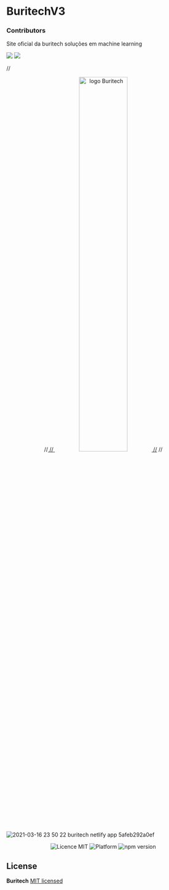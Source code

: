 # BuritechV3


### Contributors
Site oficial da buritech soluções em machine learning

<a alt="Linkedin" href="https://www.linkedin.com/in/kaiogama/"><img src="https://img.shields.io/badge/Linkedin-Kaio%20B.%20Gama-blue?logo=linkedin"/></a>
<a alt="Github" href="https://github.com/kaiogama18"><img src="https://img.shields.io/badge/Github-Kaio%20B.%20Gama-lightgrey?logo=github"/></a>


//<p align="center">
  //<a href="http://buritech.netlify.app/">
   // <img alt="logo Buritech" style="fill: blue;" src="https://encrypted-tbn0.gstatic.com/images?q=tbn:ANd9GcSpOsSdm7UqW0eBjzYPyP4wWou-5a6nku8SmQ&usqp=CAU" width="50%" />
  //</a>
//</p>


  ![2021-03-16 23 50 22 buritech netlify app 5afeb292a0ef](https://user-images.githubusercontent.com/15802576/111412318-94949c00-86b2-11eb-8da4-12fb9d08e00d.png)

<p align="center">
  <img src="https://img.shields.io/badge/license-MIT-blue.svg" alt="Licence MIT">
  <img src="https://img.shields.io/badge/platform-Responsive%20Web-ff69b4" alt="Platform">
  <img src="https://img.shields.io/npm/v/react.svg?style=flat" alt="npm version ">
</p>


## License

**Buritech** [MIT licensed](./LICENSE)
